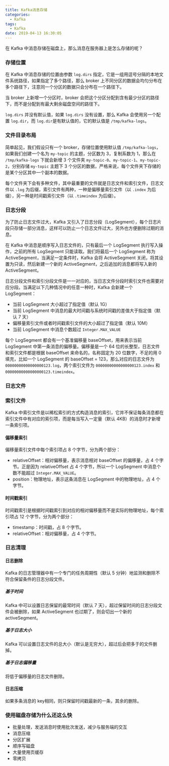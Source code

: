 ```yaml
---
title: Kafka消息存储
categories:
  - Kafka
tags:
  - Kafka
date: 2019-04-13 16:30:05
---
```


在 Kafka 中消息存储在磁盘上，那么消息在服务器上是怎么存储的呢？<!-- more -->


### 存储位置

在 Kafka 中消息存储的位置由参数 ```log.dirs``` 指定，它是一组用逗号分隔的本地文件系统路径，如果指定了多个路径，那么 broker 上不同分区的数据会均匀分布在多个路径下，注意同一个分区的数据只会分布在一个路径下。

当 broker 上新增一个分区时，broker 会把这个分区分配到含有最少分区的路径下，而不是分配到有最大剩余磁盘空间的路径下。

```log.dirs``` 并没有默认值，如果 ```log.dirs``` 没有设置，那么 Kafka 会使用另一个配置 ```log.dir```，而 ```log.dir```是有默认值的，它的默认值是 ```/tmp/kafka-logs```。

### 文件目录布局

简单起见，我们假设只有一个 broker，存储位置使用默认值 ```/tmp/kafka-logs```，如果我们创建一个名为 ```my-topic``` 的主题，分区数为 3，复制系数为 1，那么在 ```/tmp/kafka-logs``` 下就会新增 3 个文件夹 ```my-topic-0```、```my-topic-1```、```my-topic-2```，分别存储 ```my-topic``` 主题下 3 个分区的数据，严格来说，每个文件夹下存储的是某个分区其中一个副本的数据。

每个文件夹下会有多种文件，其中最重要的文件就是日志文件和索引文件，日志文件以 ```.log``` 为后缀，索引文件有两种，一种是偏移量索引文件（以 ```.index``` 为后缀），另一种是时间戳索引文件（以 ```.timeindex``` 为后缀）。

### 日志分段

为了防止日志文件过大，Kafka 又引入了日志分段（LogSegment），每个日志片段只存储一部分消息，这样可以防止一个日志文件过大，另外也方便删除过期的消息。

在 Kafka 中消息是顺序写入日志文件的，只有最后一个 LogSegment 执行写入操作，之前的所有 LogSegment 只能读取。我们将最后一个 LogSegment 称为 ActiveSegment，当满足一定条件时，Kafka 会将 ActiveSegment 关闭，将其设置为只读，然后新建一个新的 ActiveSegment，之后追加的消息都将写入新的 ActiveSegment。

日志分段文件和索引分段文件是一一对应的，当日志文件分段时索引文件也需要对应分段。当满足以下几种情况中的任意一种时，Kafka 会新建一个 LogSegment：

- 当前 LogSegment 大小超过了指定值（默认 1G）
- 当前 LogSegment 中消息的最大时间戳与系统时间戳的差值大于指定值（默认 7 天）
- 偏移量索引文件或者时间戳索引文件的大小超过了指定值（默认 10M）
- 当前 LogSegment 中消息个数超过 ```Integer.MAX_VALUE```

每个 LogSegment 都会有一个基准偏移量 baseOffset，用来表示当前 LogSegment 中第一条消息的偏移量。偏移量是一个 64 位的长整型，日志文件和索引文件都是根据 baseOffset 来命名的，名称固定为 20 位数字，不足的用 0 填充，比如一个 LogSegment 的 baseOffset = 123，那么对应的日志文件为 ```00000000000000000123.log```，两个索引文件为 ```00000000000000000123.index``` 和 ```00000000000000000123.timeindex```。


### 日志文件

### 索引文件

Kafka 中索引文件是以稀松索引的方式构造消息的索引，它并不保证每条消息都在索引文件中有对应的索引项，而是每当写入一定量（默认 4KB）的消息时才新增一条索引项。


#### 偏移量索引

偏移量索引文件中每个索引项占 8 个字节，分为两个部分：

- relativeOffset：相对偏移量，表示消息相对 baseOffset 的偏移量，占 4 个字节。正是因为 relativeOffset 占 4 个字节，所以一个 LogSegment 中消息个数不能超过 ```Integer.MAX_VALUE```。
- position：物理地址，表示这条消息在 LogSegment 中的物理地址，占 4 个字节。


#### 时间戳索引

时间戳索引是根据时间戳索引到对应的相对偏移量而不是实际的物理地址，每个索引项占 12 个字节，分为两个部分：

- timestamp：时间戳，占 8 个字节。
- relativeOffset：相对偏移量，占 4 个字节。


### 日志清理

#### 日志删除

Kafka 的日志管理器中有一个专门的任务周期性（默认 5 分钟）地监测和删除不符合保留条件的日志分段文件。

##### 基于时间

Kafka 中可以设置日志保留的最常时间（默认 7 天），超过保留时间的日志分段文件会被删除，如果 ActiveSegment 也过期了，则会切出一个新的 activeSegment。

##### 基于日志大小

Kafka 可以设置日志文件的总大小（默认是无穷大），超过后会把多于的文件删掉。

##### 基于日志偏移量

将低于偏移量的日志文件删除。


#### 日志压缩

如果多条消息的 key相同，则只保留时间戳最新的一条，其余的删除。


### 使用磁盘存储为什么还这么快

- 批量处理，发送消息时使用批次发送，减少与服务端的交互
- 消息压缩
- 分区扩展
- 顺序写磁盘
- 大量使用页缓存
- 零拷贝




